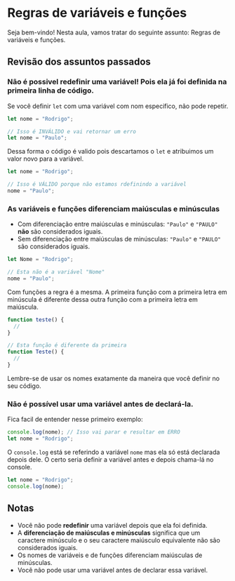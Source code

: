 # Regras de variáveis e funções

Seja bem-vindo! Nesta aula, vamos tratar do seguinte assunto: Regras de variáveis e funções.

## Revisão dos assuntos passados

### Não é possivel redefinir uma variável! Pois ela já foi definida na primeira linha de código.

Se você definir `let` com uma variável com nom especifico, não pode repetir.

```js
let nome = "Rodrigo";

// Isso é INVÁLIDO e vai retornar um erro
let nome = "Paulo";
```

Dessa forma o código é valido pois descartamos o `let` e atribuimos um valor novo para a variável.

```js
let nome = "Rodrigo";

// Isso é VÁLIDO porque não estamos rdefinindo a variável
nome = "Paulo";
```

### As variáveis e funções diferenciam maiúsculas e minúsculas

- Com diferenciação entre maiúsculas e minúsculas: `"Paulo"` e `"PAULO"` **não** são considerados iguais.
- Sem diferenciação entre maiúsculas de minúsculas: `"Paulo"` e `"PAULO"` são considerados iguais.

```js
let Nome = "Rodrigo";

// Esta não é a variável "Nome"
nome = "Paulo";
```

Com funções a regra é a mesma. A primeira função com a primeira letra em minúscula é diferente dessa outra função com a primeira letra em maiúscula.

```js
function teste() {
  //
}

// Esta função é diferente da primeira
function Teste() {
  //
}
```

Lembre-se de usar os nomes exatamente da maneira que você definir no seu código.

### Não é possível usar uma variável antes de declará-la.

Fica facil de entender nesse primeiro exemplo:

```js
console.log(nome); // Isso vai parar e resultar em ERRO
let nome = "Rodrigo";
```

O `console.log` está se referindo a variável `nome` mas ela só está declarada depois dele. O certo seria definir a variável antes e depois chama-lá no console.

```js
let nome = "Rodrigo";
console.log(nome);
```

## Notas

- Você não pode **redefinir** uma variável depois que ela foi definida.
- A **diferenciação de maiúsculas e minúsculas** significa que um caractere minúsculo e o seu caractere maiúsculo equivalente não são considerados iguais.
- Os nomes de variáveis e de funções diferenciam maiúsculas de minúsculas.
- Você não pode usar uma variável antes de declarar essa variável.
